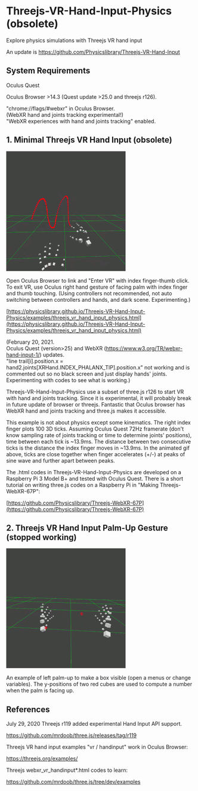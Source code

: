 # Threejs-VR-Hand-Input-Physics (obsolete)

Explore physics simulations with Threejs VR hand input

An update is https://github.com/Physicslibrary/Threejs-VR-Hand-Input

## System Requirements

Oculus Quest<br>

Oculus Browser >14.3 (Quest update >25.0 and threejs r126).<br>

"chrome://flags/#webxr" in Oculus Browser.<br>
(WebXR hand and joints tracking experimental!)<br>
"WebXR experiences with hand and joints tracking" enabled.<br>

## 1. Minimal Threejs VR Hand Input (obsolete)

<img src="images/1-threejs-vr-hand-input-physics.gif" width="320">

Open Oculus Browser to link and "Enter VR" with index finger-thumb click. To exit VR, use Oculus right hand gesture of facing palm with index finger and thumb touching. (Using controllers not recommended, not auto switching between controllers and hands, and dark scene. Experimenting.)<br>

[https://physicslibrary.github.io/Threejs-VR-Hand-Input-Physics/examples/threejs_vr_hand_input_physics.html](https://physicslibrary.github.io/Threejs-VR-Hand-Input-Physics/examples/threejs_vr_hand_input_physics.html)


(February 20, 2021.<br>
Oculus Quest (version>25) and WebXR (https://www.w3.org/TR/webxr-hand-input-1/) updates.<br>
"line trail[i].position.x = hand2.joints[XRHand.INDEX_PHALANX_TIP].position.x" not working and is commented out so no black screen and just display hands' joints.<br>
Experimenting with codes to see what is working.)<br>

Threejs-VR-Hand-Input-Physics use a subset of three.js r126 to start VR with hand and joints tracking. Since it is experimental, it will probably break in future update of browser or threejs. Fantastic that Oculus browser has WebXR hand and joints tracking and three.js makes it accessible.<br>

This example is not about physics except some kinematics. The right index finger plots 100 3D ticks. Assuming Oculus Quest 72Hz framerate (don't know sampling rate of joints tracking or time to determine joints' positions), time between each tick is ~13.9ms. The distance between two consecutive ticks is the distance the index finger moves in ~13.9ms. In the animated gif above, ticks are close together when finger accelerates (+/-) at peaks of sine wave and further apart between peaks.

The .html codes in Threejs-VR-Hand-Input-Physics are developed on a Raspberry Pi 3 Model B+ and tested with Oculus Quest. There is a short tutorial on writing three.js codes on a Raspberry Pi in "Making Threejs-WebXR-67P":

[https://github.com/Physicslibrary/Threejs-WebXR-67P](https://github.com/Physicslibrary/Threejs-WebXR-67P)

## 2. Threejs VR Hand Input Palm-Up Gesture (stopped working)

<img src="images/2-threejs-vr-hand-input-physics.gif" width="320">

An example of left palm-up to make a box visible (open a menus or change variables). The y-positions of two red cubes are used to compute a number when the palm is facing up.

## References

July 29, 2020 Threejs r119 added experimental Hand Input API support.<br>

https://github.com/mrdoob/three.js/releases/tag/r119

Threejs VR hand input examples "vr / handinput" work in Oculus Browser:<br>

https://threejs.org/examples/

Threejs webxr_vr_handinput*.html codes to learn:

https://github.com/mrdoob/three.js/tree/dev/examples

